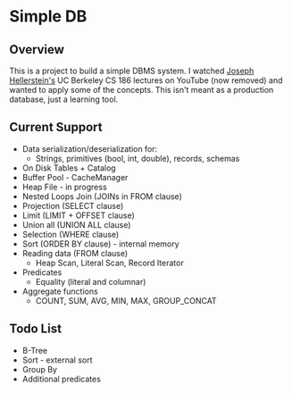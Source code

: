 # Simple DB

## Overview

This is a project to build a simple DBMS system.  I watched [Joseph Hellerstein's](http://db.cs.berkeley.edu/jmh/) 
UC Berkeley CS 186 lectures on YouTube (now removed) and wanted to apply some of the concepts.  This isn't meant as a 
production database, just a learning tool.

## Current Support

* Data serialization/deserialization for:
  * Strings, primitives (bool, int, double), records, schemas
* On Disk Tables + Catalog
* Buffer Pool - CacheManager
* Heap File - in progress
* Nested Loops Join (JOINs in FROM clause)
* Projection (SELECT clause)
* Limit (LIMIT + OFFSET clause)
* Union all (UNION ALL clause)
* Selection (WHERE clause)
* Sort (ORDER BY clause) - internal memory
* Reading data (FROM clause)
  * Heap Scan, Literal Scan, Record Iterator
* Predicates
  * Equality (literal and columnar)
* Aggregate functions
  * COUNT, SUM, AVG, MIN, MAX, GROUP_CONCAT

## Todo List

* B-Tree
* Sort - external sort
* Group By
* Additional predicates
